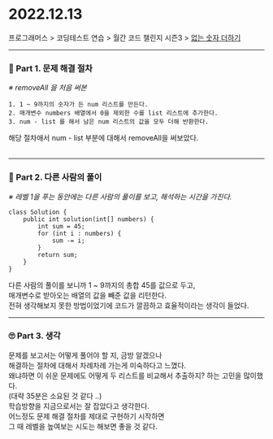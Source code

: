 # 2022.12.13

프로그래머스 > 코딩테스트 연습 > 월간 코드 챌린지 시즌3 > [없는 숫자 더하기](https://school.programmers.co.kr/learn/courses/30/lessons/86051)

---
### 📌 Part 1. 문제 해결 절차
_※ removeAll 을 처음 써본_<br>
```
1. 1 ~ 9까지의 숫자가 든 num 리스트를 만든다.
2. 매개변수 numbers 배열에서 0을 제외한 수를 list 리스트에 추가한다.
3. num - list 를 해서 남은 num 리스트의 값을 모두 더해 반환한다.
```

해당 절차애서 num - list 부분에 대해서 removeAll을 써보았다.<br>
<br>

---
### 📌 Part 2. 다른 사람의 풀이
_※ 레벨 1을 푸는 동안에는 다른 사람의 풀이를 보고, 해석하는 시간을 가진다._<br>
```
class Solution {
    public int solution(int[] numbers) {
        int sum = 45;
        for (int i : numbers) {
            sum -= i;
        }
        return sum;
    }
}
```

다른 사람의 풀이를 보니까 1 ~ 9까지의 총합 45를 값으로 두고,<br>
매개변수로 받아오는 배열의 값을 빼준 값을 리턴한다.<br>
전혀 생각해보지 못한 방법이었기에 코드가 깔끔하고 효율적이라는 생각이 들었다.
<br>

---
### 🙄 Part 3. 생각
문제를 보고서는 어떻게 풀어야 할 지, 금방 알겠으나<br>
해결하는 절차에 대해서 차례차례 가는게 미숙하다고 느꼈다.<br>
왜냐하면 이 쉬운 문제에도 어떻게 두 리스트를 비교해서 추출하지? 하는 고민을 많이했다.<br>
(대략 35분은 소요된 것 같다 ..)<br>
학습방향을 지금으로서는 잘 잡았다고 생각한다.<br>
어느정도 문제 해결 절차를 제대로 구현하기 시작하면<br>
그 때 레벨을 높여보는 시도는 해보면 좋을 것 같다.<br>